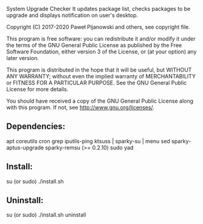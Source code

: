 System Upgrade Checker
It updates package list, checks packages to be upgrade and displays notification on user's desktop.

Copyright (C) 2017-2020 Paweł Pijanowski and others, see copyright file.

This program is free software: you can redistribute it and/or modify
it under the terms of the GNU General Public License as published by
the Free Software Foundation, either version 3 of the License, or
(at your option) any later version.

This program is distributed in the hope that it will be useful,
but WITHOUT ANY WARRANTY; without even the implied warranty of
MERCHANTABILITY or FITNESS FOR A PARTICULAR PURPOSE.  See the
GNU General Public License for more details.

You should have received a copy of the GNU General Public License
along with this program.  If not, see <http://www.gnu.org/licenses/>.

Dependencies:
-------------
apt
coreutils
cron
grep
iputils-ping
ktsuss | sparky-su | menu
sed
sparky-aptus-upgrade
sparky-remsu (>= 0.2.10)
sudo
yad

Install:
-------------
su (or sudo) 
./install.sh

Uninstall:
-------------
su (or sudo)
./install.sh uninstall
